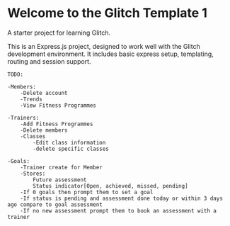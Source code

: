 Welcome to the Glitch Template 1
================================

A starter project for learning Glitch.

This is an Express.js project, designed to work well with the Glitch development environment.
It includes basic express setup, templating, routing and session support.


    TODO:

    -Members:
        -Delete account
        -Trends
        -View Fitness Programmes

    -Trainers:
        -Add Fitness Programmes
        -Delete members
        -Classes
            -Edit class information
            -delete specific classes

    -Goals:
        -Trainer create for Member
        -Stores:
            Future assessment
            Status indicator[Open, achieved, missed, pending]
        -If 0 goals then prompt them to set a goal
        -If status is pending and assessment done today or within 3 days ago compare to goal assessment
        -If no new assessment prompt them to book an assessment with a trainer